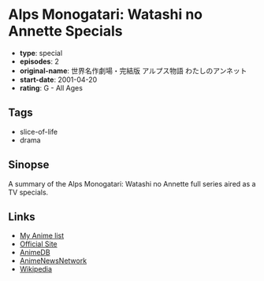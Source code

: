 # Alps Monogatari: Watashi no Annette Specials

-   **type**: special
-   **episodes**: 2
-   **original-name**: 世界名作劇場・完結版 アルプス物語 わたしのアンネット
-   **start-date**: 2001-04-20
-   **rating**: G - All Ages

## Tags

-   slice-of-life
-   drama

## Sinopse

A summary of the Alps Monogatari: Watashi no Annette full series aired as a TV specials.

## Links

-   [My Anime list](https://myanimelist.net/anime/24647/Alps_Monogatari__Watashi_no_Annette_Specials)
-   [Official Site](http://www.bandaivisual.co.jp/index?act=detail&ino=BCBA-3627)
-   [AnimeDB](http://anidb.info/perl-bin/animedb.pl?show=anime&aid=7146)
-   [AnimeNewsNetwork](http://www.animenewsnetwork.com/encyclopedia/anime.php?id=442)
-   [Wikipedia](http://en.wikipedia.org/wiki/Alps_Story:_My_Annette)
